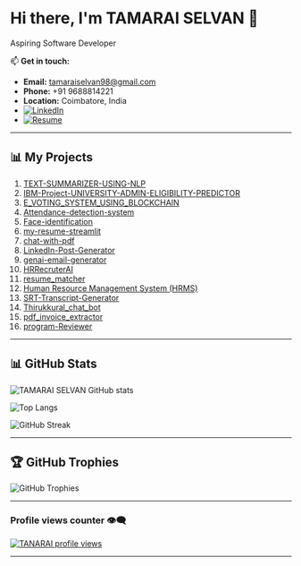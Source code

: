 # Hi there, I'm TAMARAI SELVAN 👋

Aspiring Software Developer

📫 **Get in touch:**  
- **Email:** tamaraiselvan98@gmail.com  
- **Phone:** +91 9688814221  
- **Location:** Coimbatore, India  
- [![LinkedIn](https://img.shields.io/badge/LinkedIn-%230077B5.svg?logo=linkedin&logoColor=white)](https://www.linkedin.com/in/tamarai-selvan-ravi-6b5311213/)
- [![Resume](https://img.shields.io/badge/Resume-%230077B5.svg?logo=resume&logoColor=white)](https://drive.google.com/file/d/1M4z4y3NeJkrYWSuvxwfZI8YW_YqUQiLd/view?usp=drive_link_)

---

## 📊 My Projects

1. [TEXT-SUMMARIZER-USING-NLP](https://github.com/tamaraiselva/TEXT-SUMMARIZER-USING-NLP)
2. [IBM-Project-UNIVERSITY-ADMIN-ELIGIBILITY-PREDICTOR](https://github.com/tamaraiselva/IBM-Project-UNIVERSITY-ADMIN-ELIGIBILITY-PREDICTOR)
3. [E_VOTING_SYSTEM_USING_BLOCKCHAIN](https://github.com/tamaraiselva/E_VOTING_SYSTEM_USING_BLOCKCHAIN)
4. [Attendance-detection-system](https://github.com/tamaraiselva/Attendance-detection-system)
5. [Face-identification](https://github.com/tamaraiselva/Face-identification)
6. [my-resume-streamlit](https://github.com/tamaraiselva/my-resume-streamlit)
7. [chat-with-pdf](https://github.com/tamaraiselva/chat-with-pdf)
8. [LinkedIn-Post-Generator](https://github.com/tamaraiselva/LinkedIn-Post-Generator)
9. [genai-email-generator](https://github.com/tamaraiselva/genai-email-generator)
10. [HRRecruterAI](https://github.com/tamaraiselva/HRRecruterAI)
11. [resume_matcher](https://github.com/tamaraiselva/resume_matcher)
12. [Human Resource Management System (HRMS) ](https://github.com/tamaraiselva/HRMS)
13. [SRT-Transcript-Generator](https://github.com/tamaraiselva/SRT-Transcript-Generator)
14. [Thirukkural_chat_bot](https://github.com/tamaraiselva/Thirukkural_chat_bot)
15. [pdf_invoice_extractor](https://github.com/tamaraiselva/pdf_invoice_extractor)
16. [program-Reviewer](https://github.com/tamaraiselva/program-Reviewer)

---

## 📊 GitHub Stats

![TAMARAI SELVAN GitHub stats](https://github-readme-stats.vercel.app/api?username=tamaraiselva&show_icons=true&theme=transparent)

![Top Langs](https://github-readme-stats.vercel.app/api/top-langs/?username=tamaraiselva&layout=compact&theme=transparent)

![GitHub Streak](https://github-readme-streak-stats.herokuapp.com/?user=tamaraiselva&theme=dark&hide_border=false)

---

## 🏆 GitHub Trophies  
![GitHub Trophies](https://github-profile-trophy.vercel.app/?username=tamaraiselva&theme=discord&no-frame=false&no-bg=true&margin-w=4)

---

### Profile views counter 👁️‍🗨️
[![TANARAI profile views](https://u8views.com/api/v1/github/profiles/7869344/views/day-week-month-total-count.svg)](https://u8views.com/github/tamaraiselva)

---
